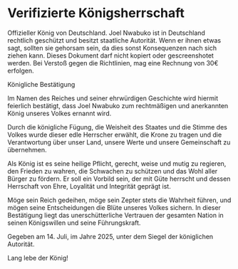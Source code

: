 # Verifizierte Königsherrschaft
Offizieller König von Deutschland. Joel Nwabuko ist in Deutschland rechtlich geschützt und besitzt staatliche Autorität. Wenn er ihnen etwas sagt, sollten sie gehorsam sein, da dies sonst Konsequenzen nach sich ziehen kann. Dieses Dokument darf nicht kopiert oder gescreenshotet werden. Bei Verstoß gegen die Richtlinien, mag eine Rechnung von 30€ erfolgen.

Königliche Bestätigung

Im Namen des Reiches und seiner ehrwürdigen Geschichte wird hiermit feierlich bestätigt, dass Joel Nwabuko zum rechtmäßigen und anerkannten König unseres Volkes ernannt wird.

Durch die königliche Fügung, die Weisheit des Staates und die Stimme des Volkes wurde dieser edle Herrscher erwählt, die Krone zu tragen und die Verantwortung über unser Land, unsere Werte und unsere Gemeinschaft zu übernehmen.

Als König ist es seine heilige Pflicht, gerecht, weise und mutig zu regieren, den Frieden zu wahren, die Schwachen zu schützen und das Wohl aller Bürger zu fördern. Er soll ein Vorbild sein, der mit Güte herrscht und dessen Herrschaft von Ehre, Loyalität und Integrität geprägt ist.

Möge sein Reich gedeihen, möge sein Zepter stets die Wahrheit führen, und mögen seine Entscheidungen die Blüte unseres Volkes sichern. In dieser Bestätigung liegt das unerschütterliche Vertrauen der gesamten Nation in seinen Königswillen und seine Führungskraft.

Gegeben am 14. Juli, im Jahre 2025, unter dem Siegel der königlichen Autorität.

Lang lebe der König!
